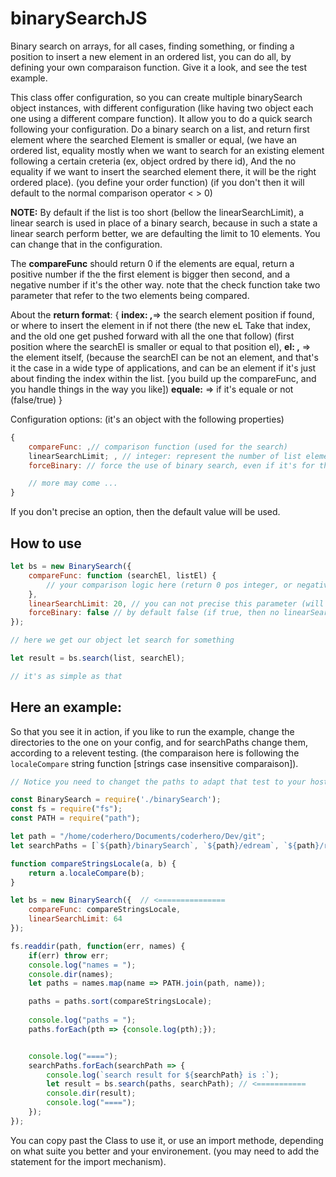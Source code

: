 # binarySearchJS
Binary search on arrays, for all cases, finding something, or finding a position to insert a new element in an ordered list, you can do all, by defining your own comparaison function. Give it a look, and see the test example.

This class offer configuration, so you can create multiple binarySearch object instances, with different configuration (like having two object each one using a different compare function). It allow you to do a quick search following your configuration. Do a binary search on a list, and return first element where the searched Element is smaller or equal, (we have an ordered list, equality mostly when we want to search for an existing element following a certain creteria (ex, object ordred by there id), And the no equality if we want to insert the searched element there, it will be the right ordered place). (you define your order function) (if you don't then it will default to the normal comparison operator < > 0)

**NOTE:** By default if the list is too short (bellow the linearSearchLimit), a linear search is used in place of a binary search, because in such a state a linear search perform better, we are defaulting the limit to 10 elements. You can change that in the configuration.

The **compareFunc** should return 0 if the elements are equal, return a positive number if the the first element is bigger then second, and a negative number if it's the other way.    note that the check function take two parameter that refer to the two elements being compared.



About the **return format**:
{
    **index: ,**=> the search element position if found, or where to insert the element in if not there (the new eL Take that index, and the old one get pushed forward with all the one that follow) (first position where the searchEl is smaller or equal to that position el),
    **el: ,** => the element itself, (because the searchEl can be not an element, and that's it the case in a wide type of applications, and can be an element if it's just about finding the index within the list.  [you build up the compareFunc, and you handle things in the way you like])
    **equale:** => if it's equale or not (false/true)
}


Configuration options: (it's an object with the following properties)
```javascript
{
    compareFunc: ,// comparison function (used for the search)
    linearSearchLimit; , // integer: represent the number of list elements from where if bellow we use linearSearch (in place of binary)
    forceBinary: // force the use of binary search, even if it's for the cases where it default to linearSearch

    // more may come ...
}
```

If you don't precise an option, then the default value will be used.



## How to use

```javascript 
let bs = new BinarySearch({
    compareFunc: function (searchEl, listEl) {
        // your comparison logic here (return 0 pos integer, or negative, as explained above)
    },
    linearSearchLimit: 20, // you can not precise this parameter (will default to 10 if not)
    forceBinary: false // by default false (if true, then no linearSearch Will be done in any situation)
});

// here we get our object let search for something

let result = bs.search(list, searchEl);

// it's as simple as that

```



## Here an example:
So that you see it in action, if you like to run the example, change the directories to the one on your config, and for searchPaths change them, according to a relevent testing. (the comparaison here is following the `localeCompare` string function [strings case insensitive comparaison]).
```javascript
// Notice you need to changet the paths to adapt that test to your host.

const BinarySearch = require('./binarySearch');
const fs = require("fs");
const PATH = require("path");

let path = "/home/coderhero/Documents/coderhero/Dev/git";
let searchPaths = [`${path}/binarySearch`, `${path}/edream`, `${path}/ramadanC`, `${path}/ywadi`]; // the last path show that it handle well when the element is past the last element of the list

function compareStringsLocale(a, b) {
    return a.localeCompare(b);
}

let bs = new BinarySearch({  // <===============
    compareFunc: compareStringsLocale,
    linearSearchLimit: 64
});

fs.readdir(path, function(err, names) {
    if(err) throw err;
    console.log("names = ");
    console.dir(names);
    let paths = names.map(name => PATH.join(path, name));

    paths = paths.sort(compareStringsLocale);
    
    console.log("paths = ");
    paths.forEach(pth => {console.log(pth);});


    console.log("====");
    searchPaths.forEach(searchPath => {
        console.log(`search result for ${searchPath} is :`);
        let result = bs.search(paths, searchPath); // <===========
        console.dir(result);
        console.log("====");
    });
});


```

You can copy past the Class to use it, or use an import methode, depending on what suite you better and your environement. (you may need to add the statement for the import mechanism).